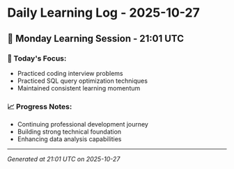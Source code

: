 # Daily Learning Log - 2025-10-27

## 📅 Monday Learning Session - 21:01 UTC

### 🎯 Today's Focus:
- Practiced coding interview problems
- Practiced SQL query optimization techniques
- Maintained consistent learning momentum

### 📈 Progress Notes:
- Continuing professional development journey
- Building strong technical foundation
- Enhancing data analysis capabilities

---
*Generated at 21:01 UTC on 2025-10-27*
